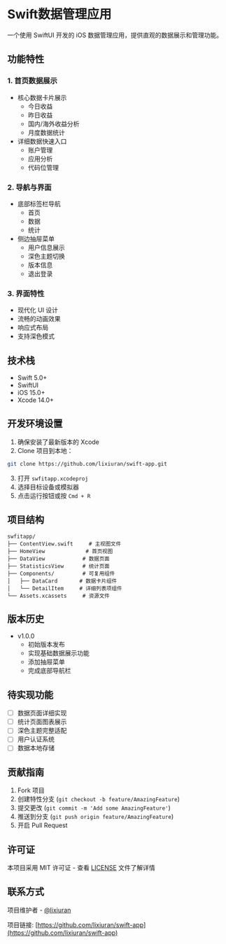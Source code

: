 # Swift数据管理应用

一个使用 SwiftUI 开发的 iOS 数据管理应用，提供直观的数据展示和管理功能。

## 功能特性

### 1. 首页数据展示
- 核心数据卡片展示
  - 今日收益
  - 昨日收益
  - 国内/海外收益分析
  - 月度数据统计
- 详细数据快速入口
  - 账户管理
  - 应用分析
  - 代码位管理

### 2. 导航与界面
- 底部标签栏导航
  - 首页
  - 数据
  - 统计
- 侧边抽屉菜单
  - 用户信息展示
  - 深色主题切换
  - 版本信息
  - 退出登录

### 3. 界面特性
- 现代化 UI 设计
- 流畅的动画效果
- 响应式布局
- 支持深色模式

## 技术栈

- Swift 5.0+
- SwiftUI
- iOS 15.0+
- Xcode 14.0+

## 开发环境设置

1. 确保安装了最新版本的 Xcode
2. Clone 项目到本地：
```bash
git clone https://github.com/lixiuran/swift-app.git
```
3. 打开 `swfitapp.xcodeproj`
4. 选择目标设备或模拟器
5. 点击运行按钮或按 `Cmd + R`

## 项目结构

```
swfitapp/
├── ContentView.swift     # 主视图文件
├── HomeView             # 首页视图
├── DataView            # 数据页面
├── StatisticsView      # 统计页面
├── Components/         # 可复用组件
│   ├── DataCard       # 数据卡片组件
│   └── DetailItem     # 详细列表项组件
└── Assets.xcassets     # 资源文件
```

## 版本历史

- v1.0.0
  - 初始版本发布
  - 实现基础数据展示功能
  - 添加抽屉菜单
  - 完成底部导航栏

## 待实现功能

- [ ] 数据页面详细实现
- [ ] 统计页面图表展示
- [ ] 深色主题完整适配
- [ ] 用户认证系统
- [ ] 数据本地存储

## 贡献指南

1. Fork 项目
2. 创建特性分支 (`git checkout -b feature/AmazingFeature`)
3. 提交更改 (`git commit -m 'Add some AmazingFeature'`)
4. 推送到分支 (`git push origin feature/AmazingFeature`)
5. 开启 Pull Request

## 许可证

本项目采用 MIT 许可证 - 查看 [LICENSE](LICENSE) 文件了解详情

## 联系方式

项目维护者 - [@lixiuran](https://github.com/lixiuran)

项目链接: [https://github.com/lixiuran/swift-app](https://github.com/lixiuran/swift-app) 